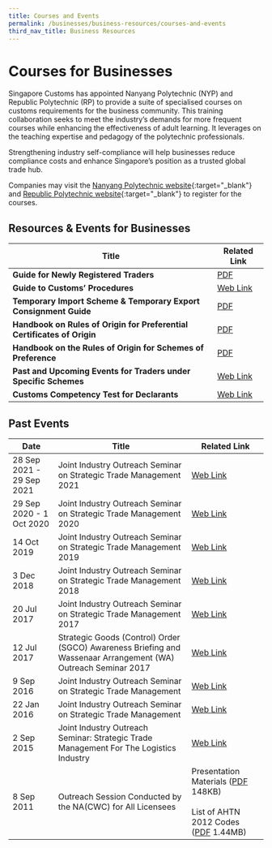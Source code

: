 ```yaml
---
title: Courses and Events
permalink: /businesses/business-resources/courses-and-events
third_nav_title: Business Resources
---
```



# Courses for Businesses

Singapore Customs has appointed Nanyang Polytechnic (NYP) and Republic Polytechnic (RP) to provide a suite of specialised courses on customs requirements for the business community. This training collaboration seeks to meet the industry’s demands for more frequent courses while enhancing the effectiveness of adult learning. It leverages on the teaching expertise and pedagogy of the polytechnic professionals.  

Strengthening industry self-compliance will help businesses reduce compliance costs and enhance Singapore’s position as a trusted global trade hub.  

Companies may visit the  [Nanyang Polytechnic website](https://www.nyp.edu.sg/schools/sbm/lifelong-learning.html?id=other-short-courses){:target="_blank"}
  and  [Republic Polytechnic website](https://www.rp.edu.sg/ace/course-summary?searchKeyword=customs){:target="_blank"}
  to register for the courses.


## Resources & Events for Businesses

| Title | Related Link |
|--|--|
| **Guide for Newly Registered Traders** | [PDF](/files/businesses/eguide-for-newly-registered-traders-updated-as-of-19-apr-2016.pdf) |
| **Guide to Customs’ Procedures** | [Web Link](https://www.customs.gov.sg/businesses/business-resources/elearning) |
| **Temporary Import Scheme & Temporary Export Consignment Guide** | [PDF](/files/businesses/temporary-import-scheme-temporary-export-consigment-guide.pdf) |
| **Handbook on Rules of Origin for Preferential Certificates of Origin** | [PDF](/files/businesses/handbookonrooforpcomar2020TTttsb.pdf) |
| **Handbook on the Rules of Origin for Schemes of Preference** | [PDF](/files/businesses/handbookonrooforschemeofpreferencesttsbMar2020.pdf) |
| **Past and Upcoming Events for Traders under Specific Schemes** | [Web Link](/businesses/business-resources/courses-and-events/events-for-traders) |
| **Customs Competency Test for Declarants** | [Web Link](https://go.gov.sg/sc401) |

## Past Events

| Date | Title | Related Link |
|---|---|---|
|28 Sep 2021 - 29 Sep 2021|Joint Industry Outreach Seminar on Strategic Trade Management 2021|[Web Link](/business-resources/courses-and-events/joint-industry-outreach-on-strategic-trade-management-2021)|
|29 Sep 2020 - 1 Oct 2020|Joint Industry Outreach Seminar on Strategic Trade Management 2020|[Web Link](/business-resources/courses-and-events/joint-industry-outreach-on-strategic-trade-management-2020)|
|14 Oct 2019|Joint Industry Outreach Seminar on Strategic Trade Management 2019|[Web Link](/business-resources/courses-and-events/joint-industry-outreach-on-strategic-trade-management-2019)|
| 3 Dec 2018 | Joint Industry Outreach Seminar on Strategic Trade Management 2018 | [Web Link](/business-resources/courses-and-events/joint-industry-outreach-on-strategic-trade-management-2018) |
| 20 Jul 2017 | Joint Industry Outreach Seminar on Strategic Trade Management 2017 | [Web Link](/business-resources/courses-and-events/joint-industry-outreach-on-strategic-trade-management-2017) |
| 12 Jul 2017 | Strategic Goods (Control) Order (SGCO) Awareness Briefing and Wassenaar Arrangement (WA) Outreach Seminar 2017 | [Web Link](/businesses/strategic-goods-control/courses-and-events/sgco-awareness-briefing-and-wa-outreach-seminar) |
| 9 Sep 2016 | Joint Industry Outreach Seminar on Strategic Trade Management | [Web Link](/business-resources/courses-and-events/joint-industry-outreach-seminar-on-strategic-trade-management-sep-2016) |
| 22 Jan 2016 | Joint Industry Outreach Seminar on Strategic Trade Management | [Web Link](/business-resources/courses-and-events/joint-industry-outreach-seminar-on-strategic-trade-management-jan-2016) |
| 2 Sep 2015 | Joint Industry Outreach Seminar: Strategic Trade Management For The Logistics Industry | [Web Link](/businesses/business-resources/courses-and-events/application-for-customs-strategic-goods-control-course) |
| 8 Sep 2011 | Outreach Session Conducted by the NA(CWC) for All Licensees | Presentation Materials ([PDF](/files/businesses/cwcoutreachsessionbynacwc8sep2011.pdf) 148KB) <br><br> List of AHTN 2012 Codes  ([PDF](/files/businesses/cwchscodesahtn2007and2012.pdf) 1.44MB) |
